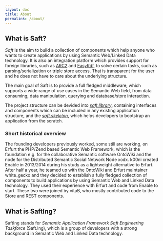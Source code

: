 ```yaml
---
layout: doc
title: About
permalink: /about/
---
```


## What is Saft?

_Saft_ is the aim to build a collection of components which help anyone who wants to create applications by using Semantic Web/Linked Data technology. It is also an integration platform which provides support for foreign libraries, such as [ARC2](https://github.com/semsol/arc2) and [EasyRdf](http://www.easyrdf.org/), to solve certain tasks, such as parsing/serialization or triple store access. That is transparent for the user and he does not have to care about the underlying structure. 

The main goal of Saft is to provide a full fledged middleware, which supports a wide range of use cases in the Semantic Web field, from data consuming, data manipulation, querying and database/store interaction.

The project structure can be devided into [_saft.library_](/doc/phpframework), containing interfaces and components which can be included in any existing application structure, and the [_saft.skeleton_](/doc/phpframework), which helps developers to bootstrap an application from the scratch.

### Short historical overview

The founding developers previously worked, some still are working, on Erfurt the PHP/Zend based Semantic Web Framework, which is the foundation e.g. for the collaborative Semantic software OntoWiki and the node for the Distributed Semantic Social Network Node xodx. k00ni created Enable in 2013/2014 during his study as a lightweight alternative to Erfurt. After half a year, he teamed up with the OntoWiki and Erfurt maintainer white_gecko and they decided to establish a fully fledged collection of components to build applications by using Semantic Web and Linked Data technology. They used their experience with Erfurt and code from Enable to start. These two were joined by vitaB, who mostly contributed code to the Store and REST components.

## What is SaftIng?

SaftIng stands for *Semantic Application Framework Saft Engineering Taskforce* (Saft.Ing), which is a group of developers with a strong background in Semantic Web and Linked Data technology.
